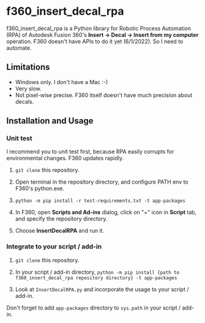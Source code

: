 # f360_insert_decal_rpa

f360_insert_decal_rpa is a Python library for Robotic Process Automation (RPA) of
Autodesk Fusion 360's **Insert -> Decal -> Insert from my computer** operation.
F360 doesn't have APIs to do it yet (6/1/2022). So I need to automate.

## Limitations

- Windows only. I don't have a Mac :-)
- Very slow.
- Not pixel-wise precise. F360 itself doesn't have much precision about decals.

## Installation and Usage

### Unit test

I recommend you to unit test first, because RPA easily corrupts for environmental changes.
F360 updates rapidly.

1. `git clone` this repository. 

2. Open terminal in the repository directory, and configure PATH env to F360's python.exe.

3. `python -m pip install -r test-requirements.txt -t app-packages`

4. In F360, open **Scripts and Ad-ins** dialog, click on "+" icon in **Script** tab,
and specify the repository directory.

5. Choose **InsertDecalRPA** and run it.

### Integrate to your script / add-in

1. `git clone` this repository. 

2. In your script / add-in directory, `python -m pip install {path to f360_insert_decal_rpa repository directory} -t app-packages`

3. Look at `InsertDecalRPA.py` and incorporate the usage to your script / add-in.

Don't forget to add `app-packages` directory to `sys.path` in your script / add-in.
